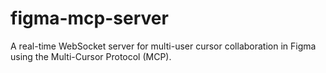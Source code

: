 # figma-mcp-server
A real-time WebSocket server for multi-user cursor collaboration in Figma using the Multi-Cursor Protocol (MCP).
